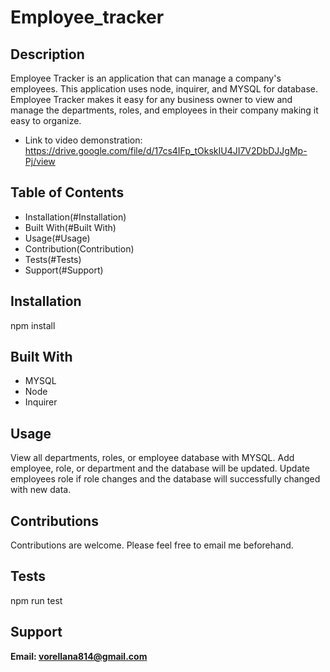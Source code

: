# Employee_tracker

## Description
Employee Tracker is an application that can manage a company's employees. This application uses node, inquirer, and MYSQL for database. Employee Tracker makes it easy for any business owner to view and manage the departments, roles, and employees in their company making it easy to organize.

- Link to video demonstration: https://drive.google.com/file/d/17cs4IFp_tOkskIU4JI7V2DbDJJgMp-Pj/view

## Table of Contents
- Installation(#Installation)
- Built With(#Built With)
- Usage(#Usage)
- Contribution(Contribution)
- Tests(#Tests)
- Support(#Support)

## Installation
npm install

## Built With
- MYSQL
- Node
- Inquirer

## Usage
View all departments, roles, or employee database with MYSQL. Add employee, role, or department and the database will be updated. Update employees role if role changes and the database will successfully changed with new data. 

## Contributions
Contributions are welcome. Please feel free to email me beforehand.

## Tests
npm run test

## Support 

**Email: vorellana814@gmail.com** 
